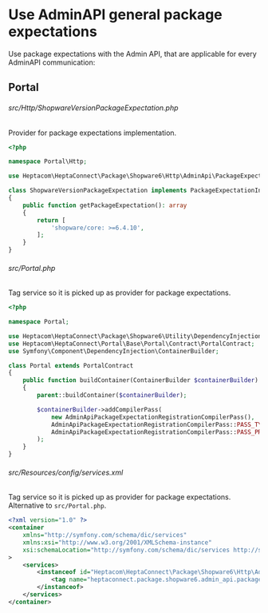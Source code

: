 # Use AdminAPI general package expectations

Use package expectations with the Admin API, that are applicable for every AdminAPI communication:

## Portal

###### src/Http/ShopwareVersionPackageExpectation.php

Provider for package expectations implementation.

```php
<?php

namespace Portal\Http;

use Heptacom\HeptaConnect\Package\Shopware6\Http\AdminApi\PackageExpectation\Contract\PackageExpectationInterface;

class ShopwareVersionPackageExpectation implements PackageExpectationInterface
{
    public function getPackageExpectation(): array
    {
        return [
            'shopware/core: >=6.4.10',
        ];
    }
}
```


###### src/Portal.php

Tag service so it is picked up as provider for package expectations.

```php
<?php

namespace Portal;

use Heptacom\HeptaConnect\Package\Shopware6\Utility\DependencyInjection\AdminApiPackageExpectationRegistrationCompilerPass;
use Heptacom\HeptaConnect\Portal\Base\Portal\Contract\PortalContract;
use Symfony\Component\DependencyInjection\ContainerBuilder;

class Portal extends PortalContract
{
    public function buildContainer(ContainerBuilder $containerBuilder) : void
    {
        parent::buildContainer($containerBuilder);

        $containerBuilder->addCompilerPass(
            new AdminApiPackageExpectationRegistrationCompilerPass(),
            AdminApiPackageExpectationRegistrationCompilerPass::PASS_TYPE,
            AdminApiPackageExpectationRegistrationCompilerPass::PASS_PRIORITY,
        );
    }
}
```


###### src/Resources/config/services.xml

Tag service so it is picked up as provider for package expectations. Alternative to `src/Portal.php`.

```xml
<?xml version="1.0" ?>
<container
    xmlns="http://symfony.com/schema/dic/services"
    xmlns:xsi="http://www.w3.org/2001/XMLSchema-instance"
    xsi:schemaLocation="http://symfony.com/schema/dic/services http://symfony.com/schema/dic/services/services-1.0.xsd"
>
    <services>
        <instanceof id="Heptacom\HeptaConnect\Package\Shopware6\Http\AdminApi\PackageExpectation\Contract\PackageExpectationInterface">
            <tag name="heptaconnect.package.shopware6.admin_api.package_expectation"/>
        </instanceof>
    </services>
</container>
```
